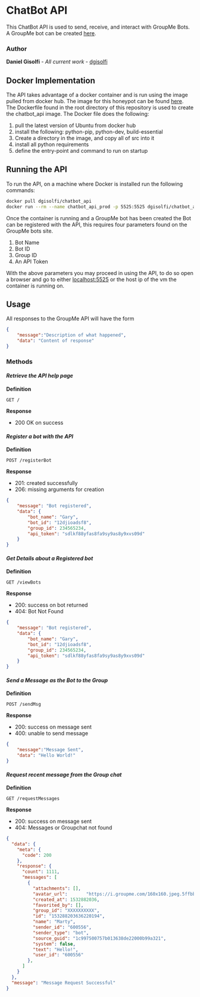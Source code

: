 # ChatBot API

This ChatBot API is used to send, receive, and interact with GroupMe Bots. A GroupMe bot can be created [here](https://dev.groupme.com/bots). 

### Author

**Daniel Gisolfi** - *All current work* - [dgisolfi](https://github.com/dgisolfi)

## Docker Implementation

The API takes advantage of a docker container and is run using the image pulled from docker hub. The image for this honeypot can be found [here](https://hub.docker.com/r/dgisolfi/chatbot_api/). The Dockerfile found in the root directory of this repository is used to create the chatbot_api image. The Docker file does the following:

1. pull the latest version of Ubuntu from docker hub
2. install the following: python-pip, python-dev, build-essential
3. Create a directory in the image, and copy all of src into it
4. install all python requirements
5. define the entry-point and command to run on startup

## Running the API

To run the API, on a machine where Docker is installed run the following commands:

```bash
docker pull dgisolfi/chatbot_api
docker run --rm --name chatbot_api_prod -p 5525:5525 dgisolfi/chatbot_api
```

Once the container is running and a GroupMe bot has been created the Bot can be registered with the API, this requires four parameters found on the GroupMe bots site.

1. Bot Name
2. Bot ID
3. Group ID
4. An API Token

With the above parameters you may proceed in using the API, to do so open a browser and go to either [localhost:5525](0.0.0.0:5525) or the host ip of the vm the container is running on.

## Usage

All responses to the GroupMe API will have the form

```json
{
    "message":"Description of what happened",
    "data": "Content of response"
}
```

### Methods

#### *Retrieve the API help page*

**Definition**

`GET /`

**Response**

* 200 OK on success

#### *Register a bot with the API*

**Definition**

`POST /registerBot`

**Response**

- 201: created successfully
- 206: missing arguments for creation

```json
{
    "message": "Bot registered", 
    "data": {
        "bot_name": "Gary",
        "bot_id": "12djioadsf8",
        "group_id": 234565234,
        "api_token": "sdlkf88yfas8fa9sy9as8y9xvs09d"
    }
}
```

#### *Get Details about a Registered bot*

**Definition**

`GET /viewBots`

**Response**

- 200: success on bot returned
- 404: Bot Not Found

```json
{
    "message": "Bot registered", 
    "data": {
        "bot_name": "Gary",
        "bot_id": "12djioadsf8",
        "group_id": 234565234,
        "api_token": "sdlkf88yfas8fa9sy9as8y9xvs09d"
    }
}
```

#### *Send a Message as the Bot to the Group*

**Definition**

`POST /sendMsg`

**Response**

- 200: success on message sent
- 400: unable to send message

```json
{
    "message":"Message Sent", 
    "data": "Hello World!"
}
```

#### *Request recent message from the Group chat*

**Definition**

`GET /requestMessages`

**Response**

- 200: success on message sent
- 404: Messages or Groupchat not found

```json
{
  "data": {
    "meta": {
      "code": 200
    }, 
    "response": {
      "count": 1111, 
      "messages": [
        {
          "attachments": [], 
          "avatar_url": 	  "https://i.groupme.com/160x160.jpeg.5ffbb4dc2f9e426b9ea26290178d495f", 
          "created_at": 1532882036, 
          "favorited_by": [], 
          "group_id": "XXXXXXXXXX", 
          "id": "153288203636220194", 
          "name": "Marty", 
          "sender_id": "600556", 
          "sender_type": "bot", 
          "source_guid": "1c997500757b013638de22000b99a321", 
          "system": false, 
          "text": "Hello!", 
          "user_id": "600556"
        }, 
      ]
    }
  }, 
  "message": "Message Request Successful"
}
```














